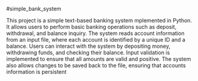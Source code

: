 #simple_bank_system

This project is a simple text-based banking system mplemented in Python. 
It allows users to perform basic banking operations such as deposit, withdrawal, 
and balance inquiry. The system reads account information from an input file, 
where each account is identified by a unique ID and a balance. Users can 
interact with the system by depositing money, withdrawing funds, and checking 
their balance. Input validation is implemented to ensure that all amounts are 
valid and positive. The system also allows changes to be saved back to the file, 
ensuring that accounts information is persistent
